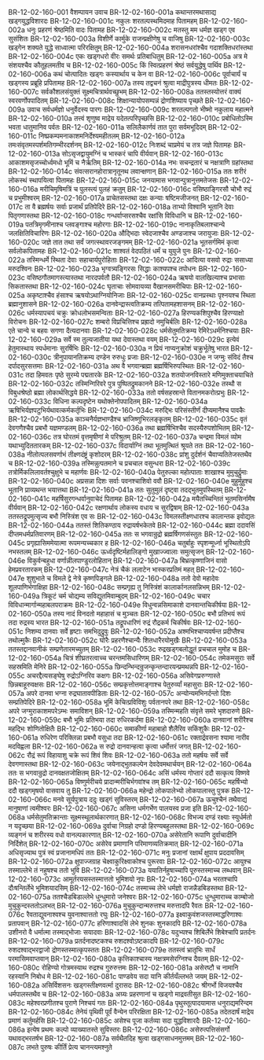 BR-12-02-160-001  वैशम्पायन उवाच
BR-12-02-160-001a कथान्तरमथासाद्य खड्गयुद्धविशारदः
BR-12-02-160-001c नकुलः शरतल्पस्थमिदमाह पितामहम्
BR-12-02-160-002a धनुः प्रहरणं श्रेष्ठमिति वादः पितामह
BR-12-02-160-002c मतस्तु मम धर्मज्ञ खड्ग एव सुसंशितः
BR-12-02-160-003a विशीर्णे कार्मुके राजन्प्रक्षीणेषु च वाजिषु
BR-12-02-160-003c खड्गेन शक्यते युद्धे साध्वात्मा परिरक्षितुम्
BR-12-02-160-004a शरासनधरांश्चैव गदाशक्तिधरांस्तथा
BR-12-02-160-004c एकः खड्गधरो वीरः समर्थः प्रतिबाधितुम्
BR-12-02-160-005a अत्र मे संशयश्चैव कौतूहलमतीव च
BR-12-02-160-005c किं स्वित्प्रहरणं श्रेष्ठं सर्वयुद्धेषु पार्थिव
BR-12-02-160-006a कथं चोत्पादितः खड्गः कस्यार्थाय च केन वा
BR-12-02-160-006c पूर्वाचार्यं च खड्गस्य प्रब्रूहि प्रपितामह
BR-12-02-160-007a तस्य तद्वचनं श्रुत्वा माद्रीपुत्रस्य धीमतः
BR-12-02-160-007c सर्वकौशलसंयुक्तं सूक्ष्मचित्रार्थवच्छुभम्
BR-12-02-160-008a ततस्तस्योत्तरं वाक्यं स्वरवर्णोपपादितम्
BR-12-02-160-008c शिक्षान्यायोपसम्पन्नं द्रोणशिष्याय पृच्छते
BR-12-02-160-009a उवाच सर्वधर्मज्ञो धनुर्वेदस्य पारगः
BR-12-02-160-009c शरतल्पगतो भीष्मो नकुलाय महात्मने
BR-12-02-160-010a तत्त्वं शृणुष्व माद्रेय यदेतत्परिपृच्छसि
BR-12-02-160-010c प्रबोधितोऽस्मि भवता धातुमानिव पर्वतः
BR-12-02-160-011a सलिलैकार्णवं तात पुरा सर्वमभूदिदम्
BR-12-02-160-011c निष्प्रकम्पमनाकाशमनिर्देश्यमहीतलम्
BR-12-02-160-012a तमःसंवृतमस्पर्शमतिगम्भीरदर्शनम्
BR-12-02-160-012c निःशब्दं चाप्रमेयं च तत्र जज्ञे पितामहः
BR-12-02-160-013a सोऽसृजद्वायुमग्निं च भास्करं चापि वीर्यवान्
BR-12-02-160-013c आकाशमसृजच्चोर्ध्वमधो भूमिं च नैर्ऋतिम्
BR-12-02-160-014a नभः सचन्द्रतारं च नक्षत्राणि ग्रहांस्तथा
BR-12-02-160-014c संवत्सरानहोरात्रानृतूनथ लवान्क्षणान्
BR-12-02-160-015a ततः शरीरं लोकस्थं स्थापयित्वा पितामहः
BR-12-02-160-015c जनयामास भगवान्पुत्रानुत्तमतेजसः
BR-12-02-160-016a मरीचिमृषिमत्रिं च पुलस्त्यं पुलहं क्रतुम्
BR-12-02-160-016c वसिष्ठाङ्गिरसौ चोभौ रुद्रं च प्रभुमीश्वरम्
BR-12-02-160-017a प्राचेतसस्तथा दक्षः कन्याः षष्टिमजीजनत्
BR-12-02-160-017c ता वै ब्रह्मर्षयः सर्वाः प्रजार्थं प्रतिपेदिरे
BR-12-02-160-018a ताभ्यो विश्वानि भूतानि देवाः पितृगणास्तथा
BR-12-02-160-018c गन्धर्वाप्सरसश्चैव रक्षांसि विविधानि च
BR-12-02-160-019a पतत्रिमृगमीनाश्च प्लवङ्गाश्च महोरगाः
BR-12-02-160-019c नानाकृतिबलाश्चान्ये जलक्षितिविचारिणः
BR-12-02-160-020a औद्भिदाः स्वेदजाश्चैव अण्डजाश्च जरायुजाः
BR-12-02-160-020c जज्ञे तात तथा सर्वं जगत्स्थावरजङ्गमम्
BR-12-02-160-021a भूतसर्गमिमं कृत्वा सर्वलोकपितामहः
BR-12-02-160-021c शाश्वतं वेदपठितं धर्मं च युयुजे पुनः
BR-12-02-160-022a तस्मिन्धर्मे स्थिता देवाः सहाचार्यपुरोहिताः
BR-12-02-160-022c आदित्या वसवो रुद्राः ससाध्या मरुदश्विनः
BR-12-02-160-023a भृग्वत्र्यङ्गिरसः सिद्धाः काश्यपश्च तपोधनः
BR-12-02-160-023c वसिष्ठगौतमागस्त्यास्तथा नारदपर्वतौ
BR-12-02-160-024a ऋषयो वालखिल्याश्च प्रभासाः सिकतास्तथा
BR-12-02-160-024c घृताचाः सोमवायव्या वैखानसमरीचिपाः
BR-12-02-160-025a अकृष्टाश्चैव हंसाश्च ऋषयोऽथाग्नियोनिजाः
BR-12-02-160-025c वानप्रस्थाः पृश्नयश्च स्थिता ब्रह्मानुशासने
BR-12-02-160-026a दानवेन्द्रास्त्वतिक्रम्य तत्पितामहशासनम्
BR-12-02-160-026c धर्मस्यापचयं चक्रुः क्रोधलोभसमन्विताः
BR-12-02-160-027a हिरण्यकशिपुश्चैव हिरण्याक्षो विरोचनः
BR-12-02-160-027c शम्बरो विप्रचित्तिश्च प्रह्रादो नमुचिर्बलिः
BR-12-02-160-028a एते चान्ये च बहवः सगणा दैत्यदानवाः
BR-12-02-160-028c धर्मसेतुमतिक्रम्य रेमिरेऽधर्मनिश्चयाः
BR-12-02-160-029a सर्वे स्म तुल्यजातीया यथा देवास्तथा वयम्
BR-12-02-160-029c इत्येवं हेतुमास्थाय स्पर्धमानाः सुरर्षिभिः
BR-12-02-160-030a न प्रियं नाप्यनुक्रोशं चक्रुर्भूतेषु भारत
BR-12-02-160-030c त्रीनुपायानतिक्रम्य दण्डेन रुरुधुः प्रजाः
BR-12-02-160-030e न जग्मुः संविदं तैश्च दर्पादसुरसत्तमाः
BR-12-02-160-031a अथ वै भगवान्ब्रह्मा ब्रह्मर्षिभिरुपस्थितः
BR-12-02-160-031c तदा हिमवतः पृष्ठे सुरम्ये पद्मतारके
BR-12-02-160-032a शतयोजनविस्तारे मणिमुक्ताचयाचिते
BR-12-02-160-032c तस्मिन्गिरिवरे पुत्र पुष्पितद्रुमकानने
BR-12-02-160-032e तस्थौ स विबुधश्रेष्ठो ब्रह्मा लोकार्थसिद्धये
BR-12-02-160-033a ततो वर्षसहस्रान्ते वितानमकरोत्प्रभुः
BR-12-02-160-033c विधिना कल्पदृष्टेन यथोक्तेनोपपादितम्
BR-12-02-160-034a ऋषिभिर्यज्ञपटुभिर्यथावत्कर्मकर्तृभिः
BR-12-02-160-034c मरुद्भिः परिसंस्तीर्णं दीप्यमानैश्च पावकैः
BR-12-02-160-035a काञ्चनैर्यज्ञभाण्डैश्च भ्राजिष्णुभिरलङ्कृतम्
BR-12-02-160-035c वृतं देवगणैश्चैव प्रबभौ यज्ञमण्डलम्
BR-12-02-160-036a तथा ब्रह्मर्षिभिश्चैव सदस्यैरुपशोभितम्
BR-12-02-160-036c तत्र घोरतमं वृत्तमृषीणां मे परिश्रुतम्
BR-12-02-160-037a चन्द्रमा विमलं व्योम यथाभ्युदिततारकम्
BR-12-02-160-037c विदार्याग्निं तथा भूतमुत्थितं श्रूयते ततः
BR-12-02-160-038a नीलोत्पलसवर्णाभं तीक्ष्णदंष्ट्रं कृशोदरम्
BR-12-02-160-038c प्रांशु दुर्दर्शनं चैवाप्यतितेजस्तथैव च
BR-12-02-160-039a तस्मिन्नुत्पतमाने च प्रचचाल वसुन्धरा
BR-12-02-160-039c तत्रोर्मिकलिलावर्तश्चुक्षुभे च महार्णवः
BR-12-02-160-040a पेतुरुल्का महोत्पाताः शाखाश्च मुमुचुर्द्रुमाः
BR-12-02-160-040c अप्रसन्ना दिशः सर्वाः पवनश्चाशिवो ववौ
BR-12-02-160-040e मुहुर्मुहुश्च भूतानि प्राव्यथन्त भयात्तथा
BR-12-02-160-041a ततः सुतुमुलं दृष्ट्वा तदद्भुतमुपस्थितम्
BR-12-02-160-041c महर्षिसुरगन्धर्वानुवाचेदं पितामहः
BR-12-02-160-042a मयैतच्चिन्तितं भूतमसिर्नामैष वीर्यवान्
BR-12-02-160-042c रक्षणार्थाय लोकस्य वधाय च सुरद्विषाम्
BR-12-02-160-043a ततस्तद्रूपमुत्सृज्य बभौ निस्त्रिंश एव सः
BR-12-02-160-043c विमलस्तीक्ष्णधारश्च कालान्तक इवोद्यतः
BR-12-02-160-044a ततस्तं शितिकण्ठाय रुद्रायर्षभकेतवे
BR-12-02-160-044c ब्रह्मा ददावसिं दीप्तमधर्मप्रतिवारणम्
BR-12-02-160-045a ततः स भगवान्रुद्रो ब्रह्मर्षिगणसंस्तुतः
BR-12-02-160-045c प्रगृह्यासिममेयात्मा रूपमन्यच्चकार ह
BR-12-02-160-046a चतुर्बाहुः स्पृशन्मूर्ध्ना भूस्थितोऽपि नभस्तलम्
BR-12-02-160-046c ऊर्ध्वदृष्टिर्महालिङ्गो मुखाज्ज्वालाः समुत्सृजन्
BR-12-02-160-046e विकुर्वन्बहुधा वर्णान्नीलपाण्डुरलोहितान्
BR-12-02-160-047a बिभ्रत्कृष्णाजिनं वासो हेमप्रवरतारकम्
BR-12-02-160-047c नेत्रं चैकं ललाटेन भास्करप्रतिमं महत्
BR-12-02-160-047e शुशुभाते च विमले द्वे नेत्रे कृष्णपिङ्गले
BR-12-02-160-048a ततो देवो महादेवः शूलपाणिर्भगाक्षिहा
BR-12-02-160-048c सम्प्रगृह्य तु निस्त्रिंशं कालार्कानलसन्निभम्
BR-12-02-160-049a त्रिकूटं चर्म चोद्यम्य सविद्युतमिवाम्बुदम्
BR-12-02-160-049c चचार विविधान्मार्गान्महाबलपराक्रमः
BR-12-02-160-049e विधुन्वन्नसिमाकाशे दानवान्तचिकीर्षया
BR-12-02-160-050a तस्य नादं विनदतो महाहासं च मुञ्चतः
BR-12-02-160-050c बभौ प्रतिभयं रूपं तदा रुद्रस्य भारत
BR-12-02-160-051a तद्रूपधारिणं रुद्रं रौद्रकर्म चिकीर्षवः
BR-12-02-160-051c निशम्य दानवाः सर्वे हृष्टाः समभिदुद्रुवुः
BR-12-02-160-052a अश्मभिश्चाप्यवर्षन्त प्रदीप्तैश्च तथोल्मुकैः
BR-12-02-160-052c घोरैः प्रहरणैश्चान्यैः शितधारैरयोमुखैः
BR-12-02-160-053a ततस्तद्दानवानीकं सम्प्रणेतारमच्युतम्
BR-12-02-160-053c रुद्रखड्गबलोद्धूतं प्रचचाल मुमोह च
BR-12-02-160-054a चित्रं शीघ्रतरत्वाच्च चरन्तमसिधारिणम्
BR-12-02-160-054c तमेकमसुराः सर्वे सहस्रमिति मेनिरे
BR-12-02-160-055a छिन्दन्भिन्दन्रुजन्कृन्तन्दारयन्प्रमथन्नपि
BR-12-02-160-055c अचरद्दैत्यसङ्घेषु रुद्रोऽग्निरिव कक्षगः
BR-12-02-160-056a असिवेगप्ररुग्णास्ते छिन्नबाहूरुवक्षसः
BR-12-02-160-056c सम्प्रकृत्तोत्तमाङ्गाश्च पेतुरुर्व्यां महासुराः
BR-12-02-160-057a अपरे दानवा भग्ना रुद्रघातावपीडिताः
BR-12-02-160-057c अन्योन्यमभिनर्दन्तो दिशः सम्प्रतिपेदिरे
BR-12-02-160-058a भूमिं केचित्प्रविविशुः पर्वतानपरे तथा
BR-12-02-160-058c अपरे जग्मुराकाशमपरेऽम्भः समाविशन्
BR-12-02-160-059a तस्मिन्महति संवृत्ते समरे भृशदारुणे
BR-12-02-160-059c बभौ भूमिः प्रतिभया तदा रुधिरकर्दमा
BR-12-02-160-060a दानवानां शरीरैश्च महद्भिः शोणितोक्षितैः
BR-12-02-160-060c समाकीर्णा महाबाहो शैलैरिव सकिंशुकैः
BR-12-02-160-061a रुधिरेण परिक्लिन्ना प्रबभौ वसुधा तदा
BR-12-02-160-061c रक्तार्द्रवसना श्यामा नारीव मदविह्वला
BR-12-02-160-062a स रुद्रो दानवान्हत्वा कृत्वा धर्मोत्तरं जगत्
BR-12-02-160-062c रौद्रं रूपं विहायाशु चक्रे रूपं शिवं शिवः
BR-12-02-160-063a ततो महर्षयः सर्वे सर्वे देवगणास्तथा
BR-12-02-160-063c जयेनाद्भुतकल्पेन देवदेवमथार्चयन्
BR-12-02-160-064a ततः स भगवान्रुद्रो दानवक्षतजोक्षितम्
BR-12-02-160-064c असिं धर्मस्य गोप्तारं ददौ सत्कृत्य विष्णवे
BR-12-02-160-065a विष्णुर्मरीचये प्रादान्मरीचिर्भगवांश्च तम्
BR-12-02-160-065c महर्षिभ्यो ददौ खड्गमृषयो वासवाय तु
BR-12-02-160-066a महेन्द्रो लोकपालेभ्यो लोकपालास्तु पुत्रक
BR-12-02-160-066c मनवे सूर्यपुत्राय ददुः खड्गं सुविस्तरम्
BR-12-02-160-067a ऊचुश्चैनं तथैवाद्यं मानुषाणां त्वमीश्वरः
BR-12-02-160-067c असिना धर्मगर्भेण पालयस्व प्रजा इति
BR-12-02-160-068a धर्मसेतुमतिक्रान्ताः सूक्ष्मस्थूलार्थकारणात्
BR-12-02-160-068c विभज्य दण्डं रक्ष्याः स्युर्धर्मतो न यदृच्छया
BR-12-02-160-069a दुर्वाचा निग्रहो दण्डो हिरण्यबहुलस्तथा
BR-12-02-160-069c व्यङ्गनं च शरीरस्य वधो वानल्पकारणात्
BR-12-02-160-070a असेरेतानि रूपाणि दुर्वाचादीनि निर्दिशेत्
BR-12-02-160-070c असेरेव प्रमाणानि परिमाणव्यतिक्रमात्
BR-12-02-160-071a अधिसृज्याथ पुत्रं स्वं प्रजानामधिपं ततः
BR-12-02-160-071c मनुः प्रजानां रक्षार्थं क्षुपाय प्रददावसिम्
BR-12-02-160-072a क्षुपाज्जग्राह चेक्ष्वाकुरिक्ष्वाकोश्च पुरूरवाः
BR-12-02-160-072c आयुश्च तस्माल्लेभे तं नहुषश्च ततो भुवि
BR-12-02-160-073a ययातिर्नहुषाच्चापि पूरुस्तस्माच्च लब्धवान्
BR-12-02-160-073c आमूर्तरयसस्तस्मात्ततो भूमिशयो नृपः
BR-12-02-160-074a भरतश्चापि दौःषन्तिर्लेभे भूमिशयादसिम्
BR-12-02-160-074c तस्माच्च लेभे धर्मज्ञो राजन्नैडबिडस्तथा
BR-12-02-160-075a ततश्चैडबिडाल्लेभे धुन्धुमारो जनेश्वरः
BR-12-02-160-075c धुन्धुमाराच्च काम्बोजो मुचुकुन्दस्ततोऽलभत्
BR-12-02-160-076a मुचुकुन्दान्मरुत्तश्च मरुत्तादपि रैवतः
BR-12-02-160-076c रैवताद्युवनाश्वश्च युवनाश्वात्ततो रघुः
BR-12-02-160-077a इक्ष्वाकुवंशजस्तस्माद्धरिणाश्वः प्रतापवान्
BR-12-02-160-077c हरिणाश्वादसिं लेभे शुनकः शुनकादपि
BR-12-02-160-078a उशीनरो वै धर्मात्मा तस्माद्भोजाः सयादवाः
BR-12-02-160-078c यदुभ्यश्च शिबिर्लेभे शिबेश्चापि प्रतर्दनः
BR-12-02-160-079a प्रतर्दनादष्टकश्च रुशदश्वोऽष्टकादपि
BR-12-02-160-079c रुशदश्वाद्भरद्वाजो द्रोणस्तस्मात्कृपस्ततः
BR-12-02-160-079e ततस्त्वं भ्रातृभिः सार्धं परमासिमवाप्तवान्
BR-12-02-160-080a कृत्तिकाश्चास्य नक्षत्रमसेरग्निश्च दैवतम्
BR-12-02-160-080c रोहिण्यो गोत्रमस्याथ रुद्रश्च गुरुरुत्तमः
BR-12-02-160-081a असेरष्टौ च नामानि रहस्यानि निबोध मे
BR-12-02-160-081c पाण्डवेय सदा यानि कीर्तयँल्लभते जयम्
BR-12-02-160-082a असिर्विशसनः खड्गस्तीक्ष्णवर्त्मा दुरासदः
BR-12-02-160-082c श्रीगर्भो विजयश्चैव धर्मपालस्तथैव च
BR-12-02-160-083a अग्र्यः प्रहरणानां च खड्गो माद्रवतीसुत
BR-12-02-160-083c महेश्वरप्रणीतश्च पुराणे निश्चयं गतः
BR-12-02-160-084a पृथुस्तूत्पादयामास धनुराद्यमरिन्दम
BR-12-02-160-084c तेनेयं पृथिवी पूर्वं वैन्येन परिरक्षिता
BR-12-02-160-085a तदेतदार्षं माद्रेय प्रमाणं कर्तुमर्हसि
BR-12-02-160-085c असेश्च पूजा कर्तव्या सदा युद्धविशारदैः
BR-12-02-160-086a इत्येष प्रथमः कल्पो व्याख्यातस्ते सुविस्तरः
BR-12-02-160-086c असेरुत्पत्तिसंसर्गो यथावद्भरतर्षभ
BR-12-02-160-087a सर्वथैतदिह श्रुत्वा खड्गसाधनमुत्तमम्
BR-12-02-160-087c लभते पुरुषः कीर्तिं प्रेत्य चानन्त्यमश्नुते

